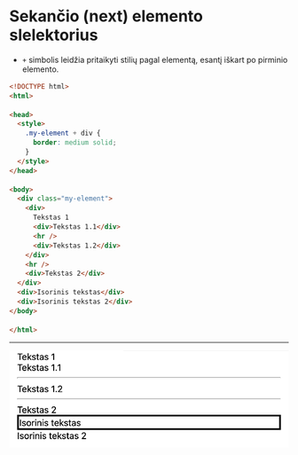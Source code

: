 # Sekančio (next) elemento slelektorius

* `+` simbolis leidžia pritaikyti stilių pagal elementą, esantį iškart po pirminio elemento.

```html
<!DOCTYPE html>
<html>

<head>
  <style>
    .my-element + div {
      border: medium solid;
    }
  </style>
</head>

<body>
  <div class="my-element">
    <div>
      Tekstas 1
      <div>Tekstas 1.1</div>
      <hr />
      <div>Tekstas 1.2</div>
    </div>
    <hr />
    <div>Tekstas 2</div>
  </div>
  <div>Isorinis tekstas</div>
  <div>Isorinis tekstas 2</div>
</body>

</html>
```

---

![Next selektorius](image/next_selector.png)
